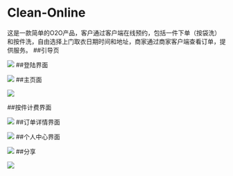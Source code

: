 # Clean-Online
这是一款简单的O2O产品，客户通过客户端在线预约，包括一件下单（按袋洗）和按件洗，自由选择上门取衣日期时间和地址，商家通过商家客户端查看订单，提供服务。
##引导页

![](http://i1.piimg.com/567571/4a86ae5ad83b5a34.png)
##登陆界面

![](http://i1.piimg.com/567571/b161a594f832d551.png)
##主页面

![](http://i1.piimg.com/567571/178a2e75d8faee62.png)

##按件计费界面

![](http://i1.piimg.com/567571/cbe198f36478e965.png)
##订单详情界面

![](http://i1.piimg.com/567571/136d3b23dc8ab788.png)
##个人中心界面

![](http://i1.piimg.com/567571/ad3d8ec383cd3722.png)
##分享

![](http://i1.piimg.com/567571/7a3d5fae2142bf75.png)
